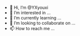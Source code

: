 - 👋 Hi, I’m @YXyouxi
- 👀 I’m interested in ...
- 🌱 I’m currently learning ...
- 💞️ I’m looking to collaborate on ...
- 📫 How to reach me ...

<!---
YXyouxi/YXyouxi is a ✨ special ✨ repository because its `README.md` (this file) appears on your GitHub profile.
You can click the Preview link to take a look at your changes.
--->
